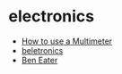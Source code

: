 # electronics

- [How to use a Multimeter](https://piped.video/4lAyzRxsbDc)
- [beletronics](https://beletronics.wordpress.com/)
- [Ben Eater](https://eater.net/)

